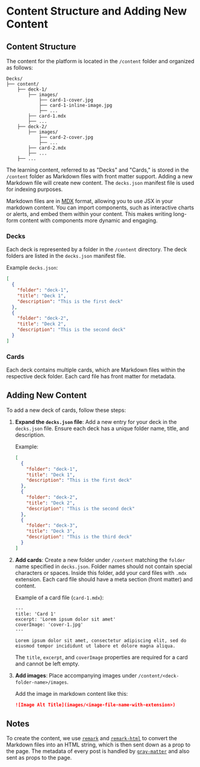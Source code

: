 # Content Structure and Adding New Content

## Content Structure

The content for the platform is located in the `/content` folder and organized as follows:

```
Decks/
├── content/
    ├── deck-1/
        ├── images/
            ├── card-1-cover.jpg
            ├── card-1-inline-image.jpg
            ├── ...
        ├── card-1.mdx
        ├── ...
    ├── deck-2/
        ├── images/
            ├── card-2-cover.jpg
            ├── ...
        ├── card-2.mdx
        ├── ...
    ├── ...
```

The learning content, referred to as "Decks" and "Cards," is stored in the `/content` folder as Markdown files with front matter support. Adding a new Markdown file will create new content. The `decks.json` manifest file is used for indexing purposes.

Markdown files are in [MDX](https://mdxjs.com/docs/what-is-mdx/) format, allowing you to use JSX in your markdown content. You can import components, such as interactive charts or alerts, and embed them within your content. This makes writing long-form content with components more dynamic and engaging.

### Decks
Each deck is represented by a folder in the `/content` directory. The deck folders are listed in the `decks.json` manifest file.

Example `decks.json`:

```json
[
  {
    "folder": "deck-1",
    "title": "Deck 1",
    "description": "This is the first deck"
  },
  {
    "folder": "deck-2",
    "title": "Deck 2",
    "description": "This is the second deck"
  }
]
```

### Cards
Each deck contains multiple cards, which are Markdown files within the respective deck folder. Each card file has front matter for metadata.

## Adding New Content

To add a new deck of cards, follow these steps:

1. **Expand the `decks.json` file**: Add a new entry for your deck in the `decks.json` file. Ensure each deck has a unique folder name, title, and description.

   Example:

   ```json
   [
     {
       "folder": "deck-1",
       "title": "Deck 1",
       "description": "This is the first deck"
     },
     {
       "folder": "deck-2",
       "title": "Deck 2",
       "description": "This is the second deck"
     },
     {
       "folder": "deck-3",
       "title": "Deck 3",
       "description": "This is the third deck"
     }
   ]
   ```

2. **Add cards**: Create a new folder under `/content` matching the `folder` name specified in `decks.json`. Folder names should not contain special characters or spaces. Inside this folder, add your card files with `.mdx` extension. Each card file should have a meta section (front matter) and content.

   Example of a card file (`card-1.mdx`):

   ```mdx
   ---
   title: 'Card 1'
   excerpt: 'Lorem ipsum dolor sit amet'
   coverImage: 'cover-1.jpg'
   ---

   Lorem ipsum dolor sit amet, consectetur adipiscing elit, sed do eiusmod tempor incididunt ut labore et dolore magna aliqua.
   ```

   The `title`, `excerpt`, and `coverImage` properties are required for a card and cannot be left empty.

3. **Add images**: Place accompanying images under `/content/<deck-folder-name>/images`.

   Add the image in markdown content like this:

   ```md
   ![Image Alt Title](images/<image-file-name-with-extension>)
   ```

## Notes

To create the content, we use [`remark`](https://github.com/remarkjs/remark) and [`remark-html`](https://github.com/remarkjs/remark-html) to convert the Markdown files into an HTML string, which is then sent down as a prop to the page. The metadata of every post is handled by [`gray-matter`](https://github.com/jonschlinkert/gray-matter) and also sent as props to the page.